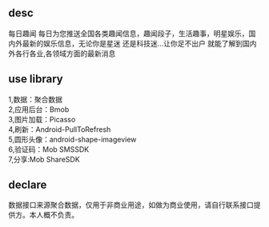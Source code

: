 ## desc
每日趣闻 每日为您推送全国各类趣闻信息，趣闻段子，生活趣事，明星娱乐，国内外最新的娱乐信息，无论你是星迷 还是科技迷...让你足不出户 就能了解到国内外各行各业,各领域方面的最新消息
## use library<br>
1,数据：聚合数据<br>
2,应用后台：Bmob<br>
3,图片加载：Picasso<br>
4,刷新：Android-PullToRefresh<br>
5,圆形头像：android-shape-imageview<br>
6,验证码：Mob SMSSDK<br>
7,分享:Mob ShareSDK<br>
## declare
  数据接口来源聚合数据，仅用于非商业用途，如做为商业使用，请自行联系接口提供方。本人概不负责。
